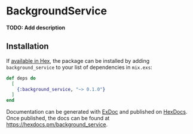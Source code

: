 # BackgroundService

**TODO: Add description**

## Installation

If [available in Hex](https://hex.pm/docs/publish), the package can be installed
by adding `background_service` to your list of dependencies in `mix.exs`:

```elixir
def deps do
  [
    {:background_service, "~> 0.1.0"}
  ]
end
```

Documentation can be generated with [ExDoc](https://github.com/elixir-lang/ex_doc)
and published on [HexDocs](https://hexdocs.pm). Once published, the docs can
be found at <https://hexdocs.pm/background_service>.
